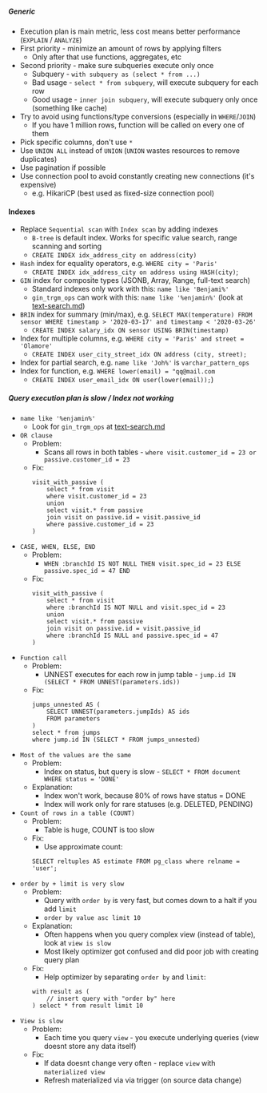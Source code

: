 ##### Generic
* Execution plan is main metric, less cost means better performance (`EXPLAIN` / `ANALYZE`)
* First priority - minimize an amount of rows by applying filters
    * Only after that use functions, aggregates, etc
* Second priority - make sure subqueries execute only once
    * Subquery - `with subquery as (select * from ...)`
    * Bad usage - `select * from subquery`, will execute subquery for each row
    * Good usage - `inner join subquery`, will execute subquery only once (something like cache)
* Try to avoid using functions/type conversions (especially in `WHERE`/`JOIN`)
    * If you have 1 million rows, function will be called on every one of them
* Pick specific columns, don't use `*`
* Use `UNION ALL` instead of `UNION` (`UNION` wastes resources to remove duplicates)
* Use pagination if possible
* Use connection pool to avoid constantly creating new connections (it's expensive)
    * e.g. HikariCP (best used as fixed-size connection pool)
    
#### Indexes
* Replace `Sequential scan` with `Index scan` by adding indexes
    * `B-tree` is default index. Works for specific value search, range scanning and sorting
    * `CREATE INDEX idx_address_city on address(city)`
* `Hash` index for equality operators, e.g. `WHERE city = 'Paris'`
    * `CREATE INDEX idx_address_city on address using HASH(city)`;
* `GIN` index for composite types (JSONB, Array, Range, full-text search)
    * Standard indexes only work with this: `name like 'Benjami%'`
    * `gin_trgm_ops` can work with this: `name like '%enjamin%'` (look at [text-search.md](text-search.md))
* `BRIN` index for summary (min/max), e.g. `SELECT MAX(temperature) FROM sensor WHERE timestamp > '2020-03-17' and timestamp < '2020-03-26'`
    * `CREATE INDEX salary_idx ON sensor USING BRIN(timestamp)`
* Index for multiple columns, e.g. `WHERE city = 'Paris' and street = 'Olamore'`
    * `CREATE INDEX user_city_street_idx ON address (city, street);`
* Index for partial search, e.g. `name like 'Joh%'` is `varchar_pattern_ops`
* Index for function, e.g. `WHERE lower(email) = "qq@mail.com`
   * `CREATE INDEX user_email_idx ON user(lower(email));`)

##### Query execution plan is slow / Index not working 
* `name like '%enjamin%'`
    * Look for `gin_trgm_ops` at [text-search.md](text-search.md)
* `OR clause`
    * Problem:
        * Scans all rows in both tables - `where visit.customer_id = 23 or passive.customer_id = 23`
    * Fix:
        ```
        visit_with_passive (
            select * from visit 
            where visit.customer_id = 23
            union
            select visit.* from passive 
            join visit on passive.id = visit.passive_id
            where passive.customer_id = 23
        )
        ```
* `CASE, WHEN, ELSE, END`
    * Problem:
        * `WHEN :branchId IS NOT NULL THEN visit.spec_id = 23 ELSE passive.spec_id = 47 END`
    * Fix:
        ```
        visit_with_passive (
            select * from visit 
            where :branchId IS NOT NULL and visit.spec_id = 23
            union
            select visit.* from passive 
            join visit on passive.id = visit.passive_id
            where :branchId IS NULL and passive.spec_id = 47
        )
        ```
* `Function call`
    * Problem:
        * UNNEST executes for each row in jump table - `jump.id IN (SELECT * FROM UNNEST(parameters.ids))`
    * Fix:
        ```
        jumps_unnested AS (
            SELECT UNNEST(parameters.jumpIds) AS ids
            FROM parameters
        ) 
        select * from jumps
        where jump.id IN (SELECT * FROM jumps_unnested)
        ```
* `Most of the values are the same`
    * Problem:
        * Index on status, but query is slow - `SELECT * FROM document WHERE status = 'DONE'`
    * Explanation:
        * Index won't work, because 80% of rows have status = DONE
        * Index will work only for rare statuses (e.g. DELETED, PENDING)
* `Count of rows in a table (COUNT)`
    * Problem:
        * Table is huge, COUNT is too slow
    * Fix:
        * Use approximate count:
        ```
        SELECT reltuples AS estimate FROM pg_class where relname = 'user';
        ```
* `order by + limit is very slow` 
    * Problem:
        * Query with `order by` is very fast, but comes down to a halt if you add `limit`
        * `order by value asc limit 10`
    * Explanation:
        * Often happens when you query complex view (instead of table), look at `view is slow`
        * Most likely optimizer got confused and did poor job with creating query plan
    * Fix:
        * Help optimizer by separating `order by` and `limit`:
        ```
        with result as (
            // insert query with "order by" here
        ) select * from result limit 10
        ```
* `View is slow`
    * Problem:
        * Each time you query `view` - you execute underlying queries (view doesnt store any data itself)
    * Fix:
        * If data doesnt change very often - replace `view` with `materialized view`
        * Refresh materialized via via trigger (on source data change)